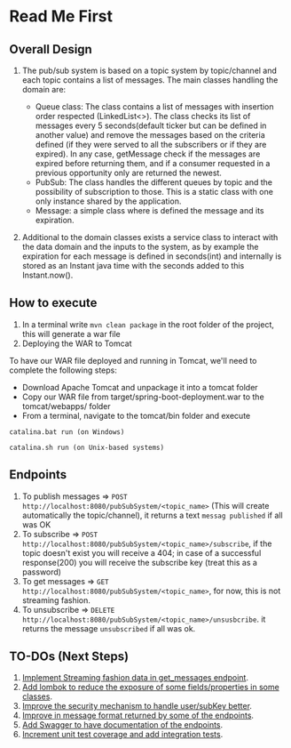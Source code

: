 # Read Me First
## Overall Design
1. The pub/sub system is based on a topic system by topic/channel and each topic contains a list of messages. The main classes
   handling the domain are:
    * Queue class: The class contains a list of messages with insertion order respected (LinkedList<>). 
      The class checks its list of messages every 5 seconds(default ticker but can be defined in another value) and remove the messages based on the criteria defined (if they were served to all the subscribers or if they are expired). In any case, getMessage check if the messages are expired before returning them, and if a consumer requested in a previous opportunity only are returned the newest.
    * PubSub: The class handles the different queues by topic and the possibility of subscription to those. This is a static class with one only instance shared by the application.
    * Message: a simple class where is defined the message and its expiration.
    
2. Additional to the domain classes exists a service class to interact with the data domain and the inputs to the system, as by example the expiration for each message is defined in seconds(int) and internally is stored as an Instant java time with the seconds added to this Instant.now().    
    
## How to execute
1. In a terminal write ````mvn clean package```` in the root folder of the project, this will generate a war file
2. Deploying the WAR to Tomcat

To have our WAR file deployed and running in Tomcat, we'll need to complete the following steps:
* Download Apache Tomcat and unpackage it into a tomcat folder
* Copy our WAR file from target/spring-boot-deployment.war to the tomcat/webapps/ folder
* From a terminal, navigate to the tomcat/bin folder and execute

````catalina.bat run (on Windows)````

```catalina.sh run (on Unix-based systems)```

## Endpoints 
1. To publish messages => ````POST http://localhost:8080/pubSubSystem/<topic_name>```` (This will create automatically the topic/channel), it returns a text ````messag published```` if all was OK
2. To subscribe => ````POST http://localhost:8080/pubSubSystem/<topic_name>/subscribe````, if the topic doesn't exist you will receive a 404; in case of a successful response(200)  you will receive the subscribe key (treat this as a password)
3. To get messages => ````GET http://localhost:8080/pubSubSystem/<topic_name>````, for now, this is not streaming fashion.
4. To unsubscribe => ````DELETE http://localhost:8080/pubSubSystem/<topic_name>/unsusbcribe````. it returns the message ````unsubscribed```` if all was ok.


## TO-DOs (Next Steps)
1. [Implement Streaming fashion data in get_messages endpoint](https://github.com/zeitan/pubSubSystem/issues/1).
2. [Add lombok to reduce the exposure of some fields/properties in some classes](https://github.com/zeitan/pubSubSystem/issues/2).
3. [Improve the security mechanism to handle user/subKey better](https://github.com/zeitan/pubSubSystem/issues/3).
4. [Improve in message format returned by some of the endpoints](https://github.com/zeitan/pubSubSystem/issues/4).
5. [Add Swagger to have documentation of the endpoints](https://github.com/zeitan/pubSubSystem/issues/5).
6. [Increment unit test coverage and add integration tests](https://github.com/zeitan/pubSubSystem/issues/6).
